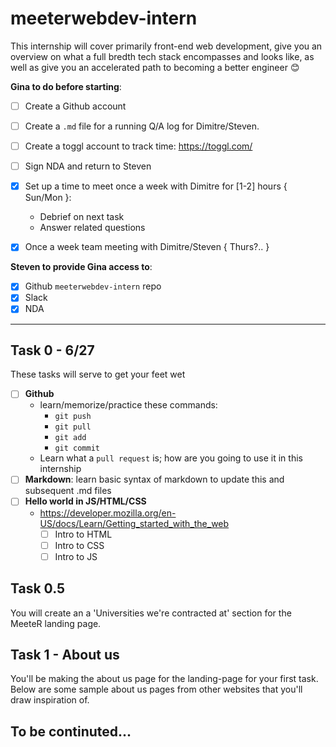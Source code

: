 # meeterwebdev-intern

This internship will cover primarily front-end web development, give you an overview on what a full bredth tech stack encompasses and looks like, as well as give you an accelerated path to becoming a better engineer :blush: 

__Gina to do before starting__:
- [ ] Create a Github account
- [ ] Create a `.md` file for a running Q/A log for Dimitre/Steven.
- [ ] Create a toggl account to track time: https://toggl.com/
- [ ] Sign NDA and return to Steven
- [x] Set up a time to meet once a week with Dimitre for [1-2] hours { Sun/Mon }:
   - Debrief on next task
   - Answer related questions
- [x] Once a week team meeting with Dimitre/Steven { Thurs?.. }


__Steven to provide Gina access to__: 
- [x] Github `meeterwebdev-intern` repo
- [x] Slack
- [x] NDA

-------------

## Task 0 - 6/27
These tasks will serve to get your feet wet
- [ ] __Github__
  * learn/memorize/practice these commands:
    - `git push`
    - `git pull`
    - `git add`
    - `git commit`
  * Learn what a `pull request` is; how are you going to use it in this internship
- [ ] __Markdown__: learn basic syntax of markdown to update this and subsequent .md files
- [ ] __Hello world in JS/HTML/CSS__
  * https://developer.mozilla.org/en-US/docs/Learn/Getting_started_with_the_web
    - [ ] Intro to HTML
    - [ ] Intro to CSS
    - [ ] Intro to JS

## Task 0.5 
You will create an a 'Universities we're contracted at' section for the MeeteR landing page.

## Task 1 - About us
You'll be making the about us page for the landing-page for your first task. Below are some sample about us pages from other websites that you'll draw inspiration of. 

## To be continuted...
